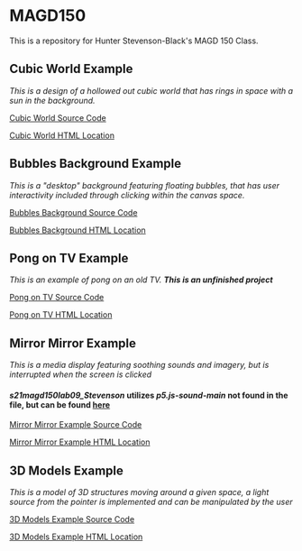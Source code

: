 # MAGD150

This is a repository for Hunter Stevenson-Black's MAGD 150 Class.

## Cubic World Example

_This is a design of a hollowed out cubic world that has rings in space with a sun in the background._

[Cubic World Source Code](https://github.com/CVDowning/MAGD150/blob/gh-pages/s21magd150lab02_Stevenson/s21magd150lab02_Stevenson/s21magd150lab02_Stevenson/sketch.js)

[Cubic World HTML Location](https://github.com/CVDowning/MAGD150/blob/gh-pages/s21magd150lab02_Stevenson/s21magd150lab02_Stevenson/s21magd150lab02_Stevenson/index.html)


## Bubbles Background Example

_This is a "desktop" background featuring floating bubbles, that has user interactivity included through clicking within the canvas space._

[Bubbles Background Source Code](https://github.com/CVDowning/MAGD150/blob/gh-pages/s21magd150lab03_Stevenson/sketch.js)

[Bubbles Background HTML Location](https://github.com/CVDowning/MAGD150/blob/gh-pages/s21magd150lab03_Stevenson/index.html)


## Pong on TV Example

_This is an example of pong on an old TV. **This is an unfinished project**_

[Pong on TV Source Code](https://github.com/CVDowning/MAGD150/blob/gh-pages/s21magd150lab06_Stevenson/sketch.js)

[Pong on TV HTML Location](https://github.com/CVDowning/MAGD150/blob/gh-pages/s21magd150lab06_Stevenson/s21magd150lab06_Stevenson.html)


## Mirror Mirror Example

_This is a media display featuring soothing sounds and imagery, but is interrupted when the screen is clicked_

#### **_s21magd150lab09_Stevenson_ utilizes _p5.js-sound-main_ not found in the file, but can be found [here](https://github.com/processing/p5.js/blob/1.3.1/lib/addons/p5.sound.js#L1375)**

[Mirror Mirror Example Source Code](https://github.com/CVDowning/MAGD150/blob/gh-pages/s21magd150lab09_Stevenson/s19magd150lab09_Stevenson/s19magd150lab09_Stevenson/sketch.js)

[Mirror Mirror Example HTML Location](https://github.com/CVDowning/MAGD150/blob/gh-pages/s21magd150lab09_Stevenson/s19magd150lab09_Stevenson/s19magd150lab09_Stevenson/index.html)


## 3D Models Example

_This is a model of 3D structures moving around a given space, a light source from the pointer is implemented and can be manipulated by the user_

[3D Models Example Source Code](https://github.com/CVDowning/MAGD150/blob/gh-pages/s21magd150lab10_Stevenson/s19magd150lab10_Stevenson/s19magd150lab08_Stevenson/sketch.js)

[3D Models Example HTML Location](https://github.com/CVDowning/MAGD150/blob/gh-pages/s21magd150lab10_Stevenson/s19magd150lab10_Stevenson/s19magd150lab08_Stevenson/index.html)

